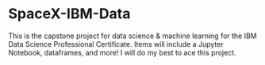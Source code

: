 # SpaceX-IBM-Data
This is the capstone project for data science &amp; machine learning for the IBM Data Science Professional Certificate.
Items will include a Jupyter Notebook, dataframes, and more! I will do my best to ace this project.

